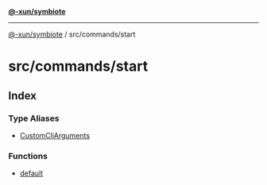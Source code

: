 [**@-xun/symbiote**](../../../README.md)

***

[@-xun/symbiote](../../../README.md) / src/commands/start

# src/commands/start

## Index

### Type Aliases

- [CustomCliArguments](type-aliases/CustomCliArguments.md)

### Functions

- [default](functions/default.md)
